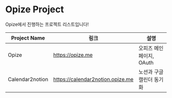 # Opize Project
Opize에서 진행하는 프로젝트 리스트입니다!

|Project Name|링크|설명|
|-|-|-|
|Opize| https://opize.me |오피즈 메인 페이지, OAuth|
|Calendar2notion| https://calendar2notion.opize.me | 노션과 구글 캘린더 동기화 |
